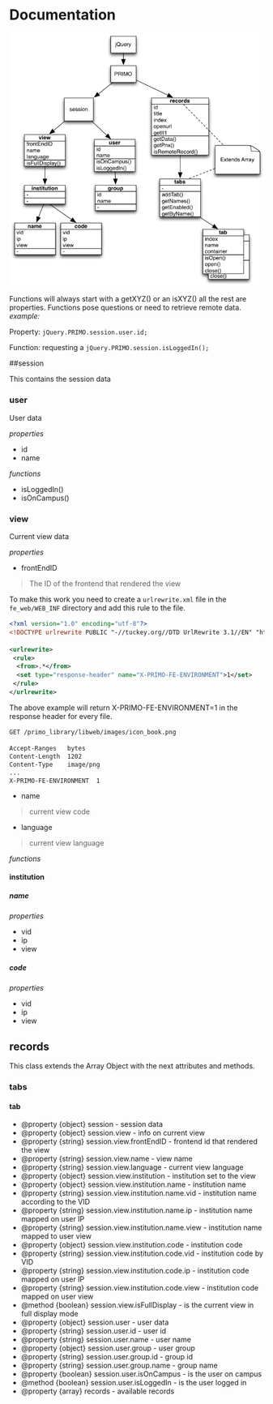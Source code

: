 Documentation
=============

![Graph](jquery.PRIMO.png "Object graph")

Functions will always start with a getXYZ() or an isXYZ() all the rest are properties. Functions pose questions or need to retrieve remote data.
_example:_

Property:
`jQuery.PRIMO.session.user.id;`

Function:
requesting a 
`jQuery.PRIMO.session.isLoggedIn();`



##session

This contains the session data

### user

User data

_properties_
- id
- name

_functions_
- isLoggedIn()
- isOnCampus()

### view

Current view data

_properties_

- frontEndID
> The ID of the frontend that rendered the view

To make this work you need to create a `urlrewrite.xml` file in the `fe_web/WEB_INF` directory
and add this rule to the file.

```xml
<?xml version="1.0" encoding="utf-8"?>
<!DOCTYPE urlrewrite PUBLIC "-//tuckey.org//DTD UrlRewrite 3.1//EN" "http://www.tuckey.org/res/dtds/urlrewrite3.1.dtd">

<urlrewrite>
 <rule>
  <from>.*</from>
  <set type="response-header" name="X-PRIMO-FE-ENVIRONMENT">1</set>
 </rule>
</urlrewrite>
```

The above example will return X-PRIMO-FE-ENVIRONMENT=1 in the response header for every file.

```text
GET /primo_library/libweb/images/icon_book.png

Accept-Ranges	bytes
Content-Length	1202
Content-Type	image/png
...
X-PRIMO-FE-ENVIRONMENT	1
```

- name
> current view code
- language
> current view language

_functions_

#### institution
##### name
_properties_

- vid
- ip
- view

##### code
_properties_

- vid
- ip
- view 

## records
This class extends the Array Object with the next attributes and methods.
### tabs

#### tab



 * @property {object} session                               - session data
 * @property {object} session.view                          - info on current view
 * @property {string} session.view.frontEndID               - frontend id that rendered the view
 * @property {string} session.view.name                     - view name
 * @property {string} session.view.language                 - current view language
 * @property {object} session.view.institution              - institution set to the view
 * @property {object} session.view.institution.name         - institution name
 * @property {string} session.view.institution.name.vid     - institution name according to the VID
 * @property {string} session.view.institution.name.ip      - institution name mapped on user IP
 * @property {string} session.view.institution.name.view    - institution name mapped to user view
 * @property {object} session.view.institution.code         - institution code
 * @property {string} session.view.institution.code.vid     - institution code by VID
 * @property {string} session.view.institution.code.ip      - institution code mapped on user IP
 * @property {string} session.view.institution.code.view    - institution code mapped on user view
 * @method   {boolean} session.view.isFullDisplay           - is the current view in full display mode
 * @property {object} session.user                          - user data
 * @property {string} session.user.id                       - user id
 * @property {string} session.user.name                     - user name
 * @property {object} session.user.group                    - user group
 * @property {string} session.user.group.id                 - group id
 * @property {string} session.user.group.name               - group name
 * @property {boolean} session.user.isOnCampus              - is the user on campus
 * @method   {boolean} session.user.isLoggedIn              - is the user logged in
 * @property {array} records                                - available records